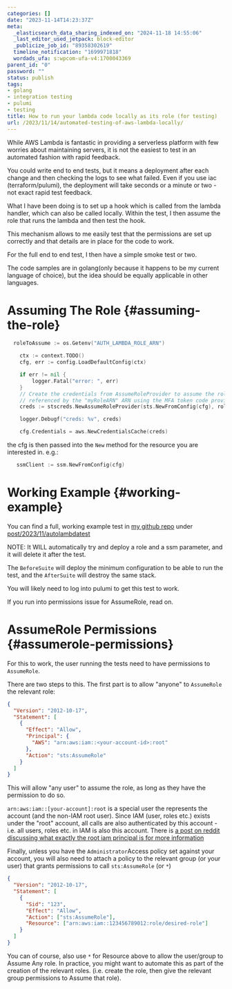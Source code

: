 ```yaml
---
categories: []
date: "2023-11-14T14:23:37Z"
meta:
  _elasticsearch_data_sharing_indexed_on: "2024-11-18 14:55:06"
  _last_editor_used_jetpack: block-editor
  _publicize_job_id: "89358302619"
  timeline_notification: "1699971818"
  wordads_ufa: s:wpcom-ufa-v4:1700043369
parent_id: "0"
password: ""
status: publish
tags:
- golang
- integration testing
- pulumi
- testing
title: How to run your lambda code locally as its role (for testing)
url: /2023/11/14/automated-testing-of-aws-lambda-locally/
---
```


While AWS Lambda is fantastic in providing a serverless platform with few
worries about maintaining servers, it is not the easiest to test in an automated
fashion with rapid feedback.

You could write end to end tests, but it means a deployment after each change
and then checking the logs to see what failed. Even if you use iac
(terraform/pulumi), the deployment will take seconds or a minute or two - not
exact rapid test feedback.

What I have been doing is to set up a hook which is called from the lambda
handler, which can also be called locally. Within the test, I then assume the
role that runs the lambda and then test the hook.

This mechanism allows to me easily test that the permissions are set up
correctly and that details are in place for the code to work.

For the full end to end test, I then have a simple smoke test or two.

The code samples are in golang(only because it happens to be my current language
of choice), but the idea should be equally applicable in other languages.

<!--more-->

# Assuming The Role {#assuming-the-role}

```go
  roleToAssume := os.Getenv("AUTH_LAMBDA_ROLE_ARN")

    ctx := context.TODO()
    cfg, err := config.LoadDefaultConfig(ctx)

    if err != nil {
        logger.Fatal("error: ", err)
    }
    // Create the credentials from AssumeRoleProvider to assume the role
    // referenced by the "myRoleARN" ARN using the MFA token code provided.
    creds := stscreds.NewAssumeRoleProvider(sts.NewFromConfig(cfg), roleToAssume)

    logger.Debugf("creds: %v", creds)

    cfg.Credentials = aws.NewCredentialsCache(creds)
```

the cfg is then passed into the `New` method for the resource you are interested
in. e.g.:

```go
   ssmClient := ssm.NewFromConfig(cfg)
```

# Working Example {#working-example}

You can find a full, working example test in
[my github repo](https://github.com/drone-ah/wordsonsand) under
[post/2023/11/autolambdatest](https://github.com/drone-ah/wordsonsand/tree/main/post/2023/11/autolambdatest)

NOTE: It WILL automatically try and deploy a role and a ssm parameter, and it
will delete it after the test.

The `BeforeSuite` will deploy the minimum configuration to be able to run the
test, and the `AfterSuite` will destroy the same stack.

You will likely need to log into pulumi to get this test to work.

If you run into permissions issue for AssumeRole, read on.

# AssumeRole Permissions {#assumerole-permissions}

For this to work, the user running the tests need to have permissions to
`AssumeRole`.

There are two steps to this. The first part is to allow \"anyone\" to
`AssumeRole` the relevant role:

```json
{
  "Version": "2012-10-17",
  "Statement": [
    {
      "Effect": "Allow",
      "Principal": {
        "AWS": "arn:aws:iam::<your-account-id>:root"
      },
      "Action": "sts:AssumeRole"
    }
  ]
}
```

This will allow \"any user\" to assume the role, as long as they have the
permission to do so.

`arn:aws:iam::[your-account]:root` is a special user the represents the account
(and the non-IAM root user). Since IAM (user, roles etc.) exists under the
\"root\" account, all calls are also authenticated by this account - i.e. all
users, roles etc. in IAM is also this account. There is
[a post on reddit discussing what exactly the root iam principal is for more information](https://www.reddit.com/r/aws/comments/oorjl2/what_exactly_is_the_root_iam_principal/)

Finally, unless you have the `Administrator`Access policy set against your
account, you will also need to attach a policy to the relevant group (or your
user) that grants permissions to call `sts:AssumeRole` (or `*`)

```json
{
  "Version": "2012-10-17",
  "Statement": [
    {
      "Sid": "123",
      "Effect": "Allow",
      "Action": ["sts:AssumeRole"],
      "Resource": ["arn:aws:iam::123456789012:role/desired-role"]
    }
  ]
}
```

You can of course, also use `*` for Resource above to allow the user/group to
Assume Any role. In practice, you might want to automate this as part of the
creation of the relevant roles. (i.e. create the role, then give the relevant
group permissions to Assume that role).
